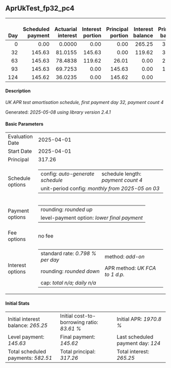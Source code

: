 <h2>AprUkTest_fp32_pc4</h2>
<table>
    <thead style="vertical-align: bottom;">
        <th style="text-align: right;">Day</th>
        <th style="text-align: right;">Scheduled payment</th>
        <th style="text-align: right;">Actuarial interest</th>
        <th style="text-align: right;">Interest portion</th>
        <th style="text-align: right;">Principal portion</th>
        <th style="text-align: right;">Interest balance</th>
        <th style="text-align: right;">Principal balance</th>
        <th style="text-align: right;">Total actuarial interest</th>
        <th style="text-align: right;">Total interest</th>
        <th style="text-align: right;">Total principal</th>
    </thead>
    <tr style="text-align: right;">
        <td class="ci00">0</td>
        <td class="ci01" style="white-space: nowrap;">0.00</td>
        <td class="ci02">0.0000</td>
        <td class="ci03">0.00</td>
        <td class="ci04">0.00</td>
        <td class="ci05">265.25</td>
        <td class="ci06">317.26</td>
        <td class="ci07">0.0000</td>
        <td class="ci08">0.00</td>
        <td class="ci09">0.00</td>
    </tr>
    <tr style="text-align: right;">
        <td class="ci00">32</td>
        <td class="ci01" style="white-space: nowrap;">145.63</td>
        <td class="ci02">81.0155</td>
        <td class="ci03">145.63</td>
        <td class="ci04">0.00</td>
        <td class="ci05">119.62</td>
        <td class="ci06">317.26</td>
        <td class="ci07">81.0155</td>
        <td class="ci08">145.63</td>
        <td class="ci09">0.00</td>
    </tr>
    <tr style="text-align: right;">
        <td class="ci00">63</td>
        <td class="ci01" style="white-space: nowrap;">145.63</td>
        <td class="ci02">78.4838</td>
        <td class="ci03">119.62</td>
        <td class="ci04">26.01</td>
        <td class="ci05">0.00</td>
        <td class="ci06">291.25</td>
        <td class="ci07">159.4993</td>
        <td class="ci08">265.25</td>
        <td class="ci09">26.01</td>
    </tr>
    <tr style="text-align: right;">
        <td class="ci00">93</td>
        <td class="ci01" style="white-space: nowrap;">145.63</td>
        <td class="ci02">69.7253</td>
        <td class="ci03">0.00</td>
        <td class="ci04">145.63</td>
        <td class="ci05">0.00</td>
        <td class="ci06">145.62</td>
        <td class="ci07">229.2245</td>
        <td class="ci08">265.25</td>
        <td class="ci09">171.64</td>
    </tr>
    <tr style="text-align: right;">
        <td class="ci00">124</td>
        <td class="ci01" style="white-space: nowrap;">145.62</td>
        <td class="ci02">36.0235</td>
        <td class="ci03">0.00</td>
        <td class="ci04">145.62</td>
        <td class="ci05">0.00</td>
        <td class="ci06">0.00</td>
        <td class="ci07">265.2480</td>
        <td class="ci08">265.25</td>
        <td class="ci09">317.26</td>
    </tr>
</table>
<h4>Description</h4>
<p><i>UK APR test amortisation schedule, first payment day 32, payment count 4</i></p>
<p>Generated: <i>2025-05-08 using library version 2.4.1</i></p>
<h4>Basic Parameters</h4>
<table>
    <tr>
        <td>Evaluation Date</td>
        <td>2025-04-01</td>
    </tr>
    <tr>
        <td>Start Date</td>
        <td>2025-04-01</td>
    </tr>
    <tr>
        <td>Principal</td>
        <td>317.26</td>
    </tr>
    <tr>
        <td>Schedule options</td>
        <td>
            <table>
                <tr>
                    <td>config: <i>auto-generate schedule</i></td>
                    <td>schedule length: <i><i>payment count</i> 4</i></td>
                </tr>
                <tr>
                    <td colspan="2" style="white-space: nowrap;">unit-period config: <i>monthly from 2025-05 on 03</i></td>
                </tr>
            </table>
        </td>
    </tr>
    <tr>
        <td>Payment options</td>
        <td>
            <table>
                <tr>
                    <td>rounding: <i>rounded up</i></td>
                </tr>
                <tr>
                    <td>level-payment option: <i>lower&nbsp;final&nbsp;payment</i></td>
                </tr>
            </table>
        </td>
    </tr>
    <tr>
        <td>Fee options</td>
        <td>no fee
        </td>
    </tr>
    <tr>
        <td>Interest options</td>
        <td>
            <table>
                <tr>
                    <td>standard rate: <i>0.798 % per day</i></td>
                    <td>method: <i>add-on</i></td>
                </tr>
                <tr>
                    <td>rounding: <i>rounded down</i></td>
                    <td>APR method: <i>UK FCA to 1 d.p.</i></td>
                </tr>
                <tr>
                    <td colspan="2">cap: <i>total <i>n/a</i>; daily <i>n/a</i></td>
                </tr>
            </table>
        </td>
    </tr>
</table>
<h4>Initial Stats</h4>
<table>
    <tr>
        <td>Initial interest balance: <i>265.25</i></td>
        <td>Initial cost-to-borrowing ratio: <i>83.61 %</i></td>
        <td>Initial APR: <i>1970.8 %</i></td>
    </tr>
    <tr>
        <td>Level payment: <i>145.63</i></td>
        <td>Final payment: <i>145.62</i></td>
        <td>Last scheduled payment day: <i>124</i></td>
    </tr>
    <tr>
        <td>Total scheduled payments: <i>582.51</i></td>
        <td>Total principal: <i>317.26</i></td>
        <td>Total interest: <i>265.25</i></td>
    </tr>
</table>